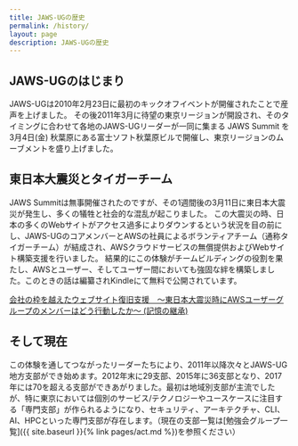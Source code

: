```yaml
---
title: JAWS-UGの歴史
permalink: /history/
layout: page
description: JAWS-UGの歴史
---
```


## JAWS-UGのはじまり
JAWS-UGは2010年2月23日に最初のキックオフイベントが開催されたことで産声を上げました。
その後2011年3月に待望の東京リージョンが開設され、そのタイミングに合わせて各地のJAWS-UGリーダーが一同に集まる JAWS Summit を3月4日(金) 秋葉原にある富士ソフト秋葉原ビルで開催し、東京リージョンのムーブメントを盛り上げました。

## 東日本大震災とタイガーチーム
JAWS Summitは無事開催されたのですが、その1週間後の3月11日に東日本大震災が発生し、多くの犠牲と社会的な混乱が起こりました。
この大震災の時、日本の多くのWebサイトがアクセス過多によりダウンするという状況を目の前にし、JAWS-UGのコアメンバーとAWSの社員によるボランティアチーム（通称タイガーチーム）が結成され、AWSクラウドサービスの無償提供およびWebサイト構築支援を行いました。
結果的にこの体験がチームビルディングの役割を果たし、AWSとユーザー、そしてユーザー間においても強固な絆を構築しました。このときの話は編纂されKindleにて無料で公開されています。

[会社の枠を越えたウェブサイト復旧支援　～東日本大震災時にAWSユーザーグループのメンバーはどう行動したか～ (記憶の継承) ](https://amzn.asia/d/7f6xhza)

## そして現在
この体験を通してつながったリーダーたちにより、2011年以降次々とJAWS-UG地方支部ができ始めます。2012年末に29支部、2015年に36支部となり、2017年には70を超える支部ができあがりました。最初は地域別支部が主流でしたが、特に東京においては個別のサービス/テクノロジーやユースケースに注目する「専門支部」が作られるようになり、セキュリティ、アーキテクチャ、CLI、AI、HPCといった専門支部が存在します。（現在の支部一覧は[勉強会グループ一覧]({{ site.baseurl }}{% link pages/act.md %})を参照ください）